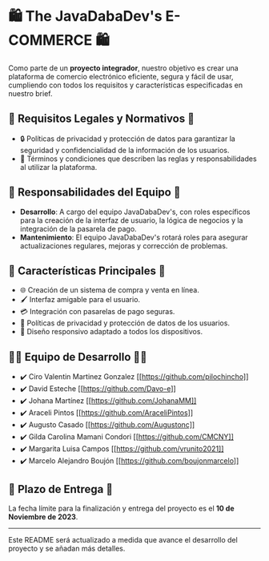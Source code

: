 # 🛍️ The JavaDabaDev's E-COMMERCE 🛍️

Como parte de un **proyecto integrador**, nuestro objetivo es crear una plataforma de comercio electrónico eficiente, segura y fácil de usar, cumpliendo con todos los requisitos y características especificadas en nuestro brief.

## 📜 Requisitos Legales y Normativos 📜

- 🔒 Políticas de privacidad y protección de datos para garantizar la seguridad y confidencialidad de la información de los usuarios.
- 📄 Términos y condiciones que describen las reglas y responsabilidades al utilizar la plataforma.

## 🚀 Responsabilidades del Equipo 🚀

- **Desarrollo**: A cargo del equipo JavaDabaDev's, con roles específicos para la creación de la interfaz de usuario, la lógica de negocios y la integración de la pasarela de pago.
- **Mantenimiento**: El equipo JavaDabaDev's rotará roles para asegurar actualizaciones regulares, mejoras y corrección de problemas.

## 🛒 Características Principales 🛒

- 🌐 Creación de un sistema de compra y venta en línea.
- 🖌️ Interfaz amigable para el usuario.
- 💳 Integración con pasarelas de pago seguras.
- 🔏 Políticas de privacidad y protección de datos de los usuarios.
- 📱 Diseño responsivo adaptado a todos los dispositivos.

## 🧑‍💻 Equipo de Desarrollo 🧑‍💻

- :heavy_check_mark: Ciro Valentin Martinez Gonzalez [[https://github.com/pilochincho]]
- :heavy_check_mark: David Esteche [[https://github.com/Davo-e]]
- :heavy_check_mark: Johana Martínez [[https://github.com/JohanaMM]]
- :heavy_check_mark: Araceli Pintos [[https://github.com/AraceliPintos]]
- :heavy_check_mark: Augusto Casado [[https://github.com/Augustonc]]
- :heavy_check_mark: Gilda Carolina Mamani Condori [[https://github.com/CMCNY]]
- :heavy_check_mark: Margarita Luisa Campos [[https://github.com/vrunito2021]]
- :heavy_check_mark: Marcelo Alejandro Boujón [[https://github.com/boujonmarcelo]]


## 📅 Plazo de Entrega 📅

La fecha límite para la finalización y entrega del proyecto es el **10 de Noviembre de 2023**.

---

Este README será actualizado a medida que avance el desarrollo del proyecto y se añadan más detalles.
